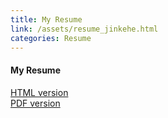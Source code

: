 ```yaml
---
title: My Resume
link: /assets/resume_jinkehe.html
categories: Resume
---
```

#### My Resume  
[HTML version](/assets/resume_jinkehe.html)  
[PDF version](/assets/resume_jinkehe.pdf)

